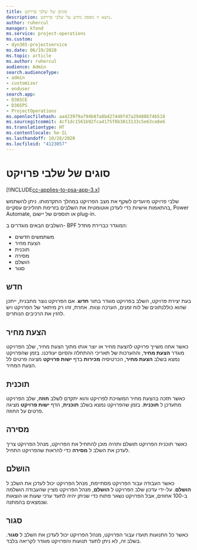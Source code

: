 ```yaml
---
title: סוגים של שלבי פרויקט
description: נושא זו מספק מידע על שלבי פרויקט.
author: ruhercul
manager: kfend
ms.service: project-operations
ms.custom:
- dyn365-projectservice
ms.date: 06/19/2020
ms.topic: article
ms.author: ruhercul
audience: Admin
search.audienceType:
- admin
- customizer
- enduser
search.app:
- D365CE
- D365PS
- ProjectOperations
ms.openlocfilehash: aa423979a794b07a8bd27440f47a29480b74b518
ms.sourcegitcommit: 4cf1dc1561b92fca4175f0b3813133c5e63ce8e6
ms.translationtype: HT
ms.contentlocale: he-IL
ms.lasthandoff: 10/28/2020
ms.locfileid: "4123057"
---
```

# <a name="project-stage-types"></a>סוגים של שלבי פרויקט 

[!INCLUDE[cc-applies-to-psa-app-3.x](../includes/cc-applies-to-psa-app-3x.md)]

שלבי פרויקט מיועדים לשקף את מצב הפרויקט במהלך התקדמותו. ניתן להשתמש בהתאמות אישיות כדי לעדכן אוטומטית את השלבים בזרימת תהליכים עסקיים, Power Automate, או תוספים של יישום plug-in.

השלבים הבאים מוגדרים ב- BPF המוגדר כברירת מחדל:

- משתמשים חדשים
- הצעת מחיר
- תוכנית
- מסירה
- הושלם
- סגור 

## <a name="new"></a>חדש

בעת יצירת פרויקט, השלב בפרויקט מוגדר בתור **חדש**. אם הפרויקט נוצר מתבנית, ייתכן שהוא כוללנתונים של לוח זמנים, הערכה וצוות. אחרת, זהו רק מיתאר של הפרויקט ויש להזין את הרכיבים הנותרים.

## <a name="quote"></a>הצעת מחיר

כאשר אתה משייך פרויקט להצעת מחיר או יוצר אותו מתוך הצעת מחיר, שלב הפרויקט מוגדר **הצעת מחיר**, וההערכות של תאריכי ההתחלה והסיום יעודכנו. בזמן שהפרויקט נמצא בשלב **הצעת מחיר**, הכרטיסיה **מכירות** בדף **ישות פרויקט** מציגה פרטים לל הצעת המחיר.

## <a name="plan"></a>תוכנית

כאשר תזכה בהצעת מחיר המשויכת לפרויקט והוא יתקדם לשלב **חוזה**, שלב הפרויקט מתעדכן ל **תוכנית**. בזמן שהפרויקט נמצא בשלב **תוכנית**, הדף **ישות פרויקט** מציגה פרטים על החוזה.

## <a name="deliver"></a>מסירה

כאשר תוכנית הפרויקט תושלם ותהיה מוכן להתחיל את הפרויקט, מנהל הפרויקט צריך לעדכן את השלב ל **מסירה** כדי להראות שהפרויקט התחיל.

## <a name="complete"></a>הושלם 

כאשר העבודה עבור הפרויקט מסתיימת, מנהל הפרויקט יכול לעדכן את השלב ל **הושלם**. על-ידי עדכון שלב הפרויקט ל **הושלם**, מנהל הפרויקט מציין שהעבודה הושלמה ב-100 אחוזים, אבל הפרויקט נשאר פתוח כדי שניתן יהיה לתעד ערכי שעות או הוצאות שנמצאים בהמתנה.

## <a name="close"></a>סגור

כאשר כל התנועות תועדו עבור הפרויקט, מנהל הפרויקט יכול לעדכן את השלב ל **סגור**. בשלב זה, לא ניתן לתעד תנועות והפרויקט מוגדר לקריאה בלבד.
